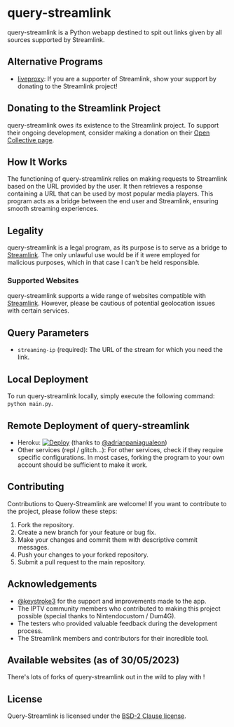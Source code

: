 # query-streamlink
query-streamlink is a Python webapp destined to spit out links given by all sources supported by Streamlink.

## Alternative Programs

- [liveproxy](https://github.com/back-to/liveproxy): If you are a supporter of Streamlink, show your support by donating to the Streamlink project!

## Donating to the Streamlink Project

query-streamlink owes its existence to the Streamlink project. To support their ongoing development, consider making a donation on their [Open Collective page](https://opencollective.com/streamlink).

## How It Works

The functioning of query-streamlink relies on making requests to Streamlink based on the URL provided by the user. It then retrieves a response containing a URL that can be used by most popular media players. This program acts as a bridge between the end user and Streamlink, ensuring smooth streaming experiences.

## Legality

query-streamlink is a legal program, as its purpose is to serve as a bridge to [Streamlink](https://github.com/streamlink/streamlink). The only unlawful use would be if it were employed for malicious purposes, which in that case I can't be held responsible.

### Supported Websites

query-streamlink supports a wide range of websites compatible with [Streamlink](https://streamlink.github.io/plugin_matrix.html). However, please be cautious of potential geolocation issues with certain services.

## Query Parameters

- `streaming-ip` (required): The URL of the stream for which you need the link.

## Local Deployment

To run query-streamlink locally, simply execute the following command: `python main.py`.

## Remote Deployment of query-streamlink

- Heroku: [![Deploy](https://www.herokucdn.com/deploy/button.svg)](https://dashboard.heroku.com/new?template=https%3A%2F%2Fgithub.com%2FLaneSh4d0w%2Fquery-streamlink) (thanks to [@adrianpaniagualeon](https://github.com/adrianpaniagualeon))
- Other services (repl / glitch...): For other services, check if they require specific configurations. In most cases, forking the program to your own account should be sufficient to make it work.

## Contributing

Contributions to Query-Streamlink are welcome! If you want to contribute to the project, please follow these steps:

1. Fork the repository.
2. Create a new branch for your feature or bug fix.
3. Make your changes and commit them with descriptive commit messages.
4. Push your changes to your forked repository.
5. Submit a pull request to the main repository.

## Acknowledgements

- [@keystroke3](https://github.com/keystroke3) for the support and improvements made to the app.
- The IPTV community members who contributed to making this project possible (special thanks to Nintendocustom / Dum4G).
- The testers who provided valuable feedback during the development process.
- The Streamlink members and contributors for their incredible tool.

## Available websites (as of 30/05/2023)

There's lots of forks of query-streamlink out in the wild to play with !

## License

Query-Streamlink is licensed under the [BSD-2 Clause license](./LICENSE).
